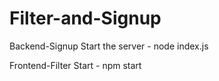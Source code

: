 # Filter-and-Signup

Backend-Signup
Start the server - node index.js

Frontend-Filter
Start -  npm start
